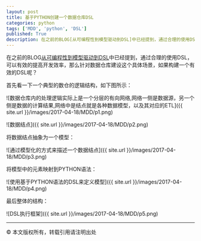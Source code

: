 ```yaml
---
layout: post
title: 基于PYTHON创建一个数据仓库DSL
categories: python
tags: ['MDD', 'python', 'DSL']
published: True
description: 在之前的BLOG[从可编程性到模型驱动到DSL]中已经提到，通过合理的使用DSL，可以有效的提高开发效率，那么针对数据仓库建设这个具体场景，如果构建一个有效的DSL呢？
---
```


在之前的BLOG[从可编程性到模型驱动到DSL](/arch/2016/12/12/programable-and-MDD-and-DSL.html)中已经提到，通过合理的使用DSL，可以有效的提高开发效率，那么针对数据仓库建设这个具体场景，如果构建一个有效的DSL呢？

首先看一下一个典型的数仓的逻辑结构，如下图所示：

![数据仓库内的处理逻辑实际上是一个分层的有向网络,网络一侧是数据源，另一个侧是数据的计算结果,网络中是结点就是各种数据模型，以及其对应的ETL]({{ site.url }}/images/2017-04-18/MDD/p1.png)

![数据结点]({{ site.url }}/images/2017-04-18/MDD/p2.png)

将数据结点抽象为一个模型：

![通过模型化的方式来描述一个数据结点]({{ site.url }}/images/2017-04-18/MDD/p3.png)

将模型中的元素映射到PYTHON语法：

![使用基于PYTHON语法的DSL来定义模型]({{ site.url }}/images/2017-04-18/MDD/p4.png)

最后整体的结构：

![DSL执行框架]({{ site.url }}/images/2017-04-18/MDD/p5.png)

------------------
&copy; 本文版权所有，转载引用请注明出处
